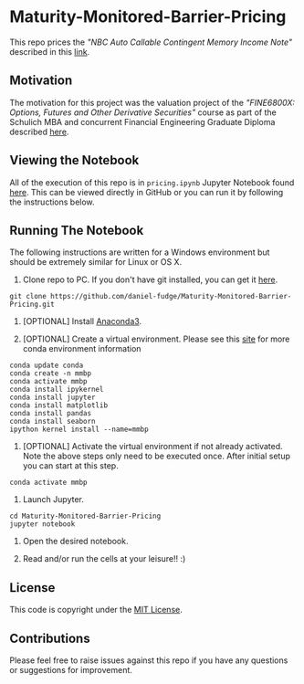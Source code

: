 # Maturity-Monitored-Barrier-Pricing
This repo prices the _"NBC Auto Callable Contingent Memory Income Note"_ described in this [link](https://nbcstructuredsolutions.ca/detailProduit.aspx?lequel=5317#documents).

## Motivation
The motivation for this project was the valuation project of the _"FINE6800X:  Options, Futures and Other Derivative 
Securities"_ course as part of the Schulich MBA and concurrent Financial Engineering Graduate Diploma described [here](https://schulich.yorku.ca/specializations/financial-engineering/). 

## Viewing the Notebook
All of the execution of this repo is in `pricing.ipynb` Jupyter Notebook found [here](pricing.ipynb).  This can be 
viewed directly in GitHub or you can run it by following the instructions below. 

## Running The Notebook
The following instructions are written for a Windows environment but should be extremely similar for Linux or OS X.

1. Clone repo to PC.  If you don't have git installed, you can get it [here](https://git-scm.com/).
```shell script
git clone https://github.com/daniel-fudge/Maturity-Monitored-Barrier-Pricing.git
```

1. [OPTIONAL] Install [Anaconda3](https://www.anaconda.com/distribution/).

1. [OPTIONAL] Create a virtual environment.  Please see this [site](https://docs.conda.io/projects/conda/en/latest/user-guide/tasks/manage-environments.html) for more conda environment information
```shell script
conda update conda
conda create -n mmbp 
conda activate mmbp
conda install ipykernel
conda install jupyter
conda install matplotlib
conda install pandas
conda install seaborn
ipython kernel install --name=mmbp
```
   
1. [OPTIONAL] Activate the virtual environment if not already activated.  Note the above steps only need to be executed 
once.  After initial setup you can start at this step.
```shell script
conda activate mmbp
```

1. Launch Jupyter.
```shell script
cd Maturity-Monitored-Barrier-Pricing
jupyter notebook
```

1. Open the desired notebook.

1. Read and/or run the cells at your leisure!!  :)

## License
This code is copyright under the [MIT License](LICENSE).

## Contributions
Please feel free to raise issues against this repo if you have any questions or suggestions for improvement.

